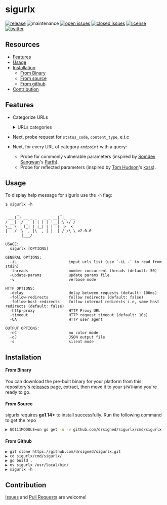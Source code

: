 # sigurlx

[![release](https://img.shields.io/github/release/drsigned/sigurlx?style=flat&color=0040ff)](https://github.com/drsigned/sigurlx/releases) ![maintenance](https://img.shields.io/badge/maintained%3F-yes-0040ff.svg) [![open issues](https://img.shields.io/github/issues-raw/drsigned/sigurlx.svg?style=flat&color=0040ff)](https://github.com/drsigned/sigurlx/issues?q=is:issue+is:open) [![closed issues](https://img.shields.io/github/issues-closed-raw/drsigned/sigurlx.svg?style=flat&color=0040ff)](https://github.com/drsigned/sigurlx/issues?q=is:issue+is:closed) [![license](https://img.shields.io/badge/license-MIT-gray.svg?colorB=0040FF)](https://github.com/drsigned/sigurlx/blob/master/LICENSE) [![twitter](https://img.shields.io/badge/twitter-@drsigned-0040ff.svg)](https://twitter.com/drsigned)

## Resources

* [Features](#features)
* [Usage](#usage)
* [Installation](#installation)
	* [From Binary](#from-binary)
	* [From source](#from-source)
	* [From github](#from-github)
* [Contribution](#contribution)

## Features

* Categorize URLs

	<details>
	<summary>URLs categories</summary>

	```
	> endpoint
	> js {js}
	> style {css}
	> data {json|xml|csv}
	> archive {zip|tar|tar.gz}
	> doc {pdf|xlsx|doc|docx|txt}
	> media {jpg|jpeg|png|ico|svg|gif|webp|mp3|mp4|woff|woff2|ttf|eot|tif|tiff}
	```

	</details>

* Next, probe request for `status_code`, `content_type`, e.t.c
* Next, for every URL of category `endpoint` with a query:
	* Probe for commonly vulnerable parameters (inspired by [Somdev Sangwan](https://github.com/s0md3v)'s [Parth](https://github.com/s0md3v/Parth)).
	* Probe for reflected parameters (inspired by [Tom Hudson](https://github.com/tomnomnom)'s [kxss](https://github.com/tomnomnom/hacks/tree/master/kxss)).

## Usage

To display help message for sigurlx use the `-h` flag:

```
$ sigurlx -h

     _                  _      
 ___(_) __ _ _   _ _ __| |_  __
/ __| |/ _` | | | | '__| \ \/ /
\__ \ | (_| | |_| | |  | |>  < 
|___/_|\__, |\__,_|_|  |_/_/\_\ v2.0.0
       |___/

USAGE:
  sigurlx [OPTIONS]

GENERAL OPTIONS:
  -iL                       input urls list (use `-iL -` to read from stdin)
  -threads                  number concurrent threads (default: 50)
  -update-params            update params file
  -v                        verbose mode

HTTP OPTIONS:
  -delay                    delay between requests (default: 100ms)
  -follow-redirects         follow redirects (default: false)
  -follow-host-redirects    follow internal redirects i.e, same host redirects (default: false)
  -http-proxy               HTTP Proxy URL
  -timeout                  HTTP request timeout (default: 10s)
  -UA                       HTTP user agent

OUTPUT OPTIONS:
  -nC                       no color mode
  -oJ                       JSON output file
  -s                        silent mode
```

## Installation

#### From Binary

You can download the pre-built binary for your platform from this repository's [releases](https://github.com/drsigned/sigurlx/releases/) page, extract, then move it to your `$PATH`and you're ready to go.

#### From Source

sigurlx requires **go1.14+** to install successfully. Run the following command to get the repo

```bash
▶ GO111MODULE=on go get -u -v github.com/drsigned/sigurlx/cmd/sigurlx
```

#### From Github

```
▶ git clone https://github.com/drsigned/sigurlx.git
▶ cd sigurlx/cmd/sigurlx/
▶ go build .
▶ mv sigurlx /usr/local/bin/
▶ sigurlx -h
```

## Contribution

[Issues](https://github.com/drsigned/sigurlx/issues) and [Pull Requests](https://github.com/drsigned/sigurlx/pulls) are welcome!